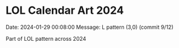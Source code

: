 # LOL Calendar Art 2024

Date: 2024-01-29 00:08:00
Message: L pattern (3,0) (commit 9/12)

Part of LOL pattern across 2024
